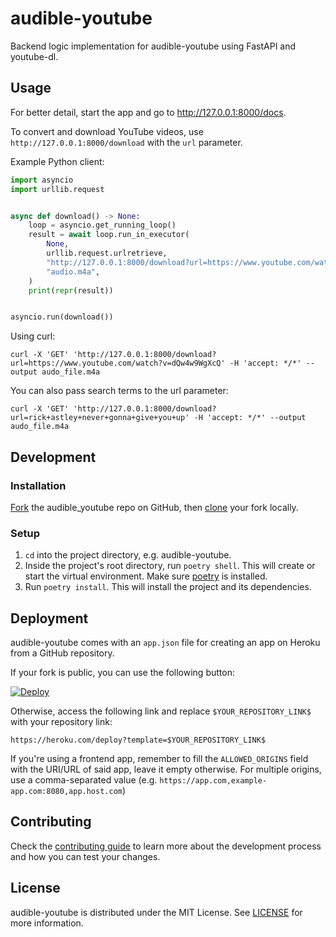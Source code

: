 # audible-youtube

Backend logic implementation for audible-youtube using FastAPI and youtube-dl.

## Usage

For better detail, start the app and go to http://127.0.0.1:8000/docs.

To convert and download YouTube videos, use  `http://127.0.0.1:8000/download` with the `url` parameter.

Example Python client:
```py
import asyncio
import urllib.request


async def download() -> None:
    loop = asyncio.get_running_loop()
    result = await loop.run_in_executor(
        None,
        urllib.request.urlretrieve,
        "http://127.0.0.1:8000/download?url=https://www.youtube.com/watch?v=dQw4w9WgXcQ",
        "audio.m4a",
    )
    print(repr(result))


asyncio.run(download())
```

Using curl:
```
curl -X 'GET' 'http://127.0.0.1:8000/download?url=https://www.youtube.com/watch?v=dQw4w9WgXcQ' -H 'accept: */*' --output audo_file.m4a
```

You can also pass search terms to the url parameter:
```
curl -X 'GET' 'http://127.0.0.1:8000/download?url=rick+astley+never+gonna+give+you+up' -H 'accept: */*' --output audo_file.m4a
```



## Development

### Installation

[Fork](https://docs.github.com/en/get-started/quickstart/fork-a-repo#forking-a-repository) the audible_youtube repo on GitHub, then [clone](https://docs.github.com/en/repositories/creating-and-managing-repositories/cloning-a-repository#cloning-a-repository) your fork locally.

### Setup

1. `cd` into the project directory, e.g. audible-youtube.
2. Inside the project's root directory, run `poetry shell`. This will create or start the virtual environment. Make sure [poetry](https://github.com/python-poetry/poetry#installation) is installed.
3. Run `poetry install`. This will install the project and its dependencies.

## Deployment

audible-youtube comes with an `app.json` file for creating an app on Heroku from a GitHub repository.

If your fork is public, you can use the following button:

[![Deploy](https://www.herokucdn.com/deploy/button.svg)](https://heroku.com/deploy)

Otherwise, access the following link and replace `$YOUR_REPOSITORY_LINK$` with your repository link:

```
https://heroku.com/deploy?template=$YOUR_REPOSITORY_LINK$
```

If you're using a frontend app, remember to fill the `ALLOWED_ORIGINS` field with the URI/URL of said app, leave it empty otherwise. For multiple origins, use a comma-separated value (e.g. `https://app.com,example-app.com:8080,app.host.com`)

## Contributing

Check the [contributing guide](./.github/CONTRIBUTING.md) to learn more about the development process and how you can test your changes.

## License

audible-youtube is distributed under the MIT License. See [LICENSE](./LICENSE) for more information.
